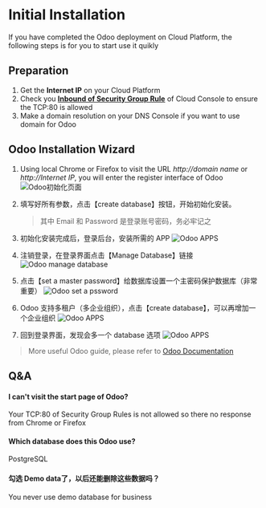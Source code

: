 # Initial Installation

If you have completed the Odoo deployment on Cloud Platform, the following steps is for you to start use it quikly

## Preparation

1. Get the **Internet IP** on your Cloud Platform
2. Check you **[Inbound of Security Group Rule](https://support.websoft9.com/docs/faq/tech-instance.html)** of Cloud Console to ensure the TCP:80 is allowed
3. Make a domain resolution on your DNS Console if you want to use domain for Odoo

## Odoo Installation Wizard

1. Using local Chrome or Firefox to visit the URL *http://domain name* or *http://Internet IP*, you will enter the register interface of Odoo
 ![Odoo初始化页面](https://libs.websoft9.com/Websoft9/DocsPicture/en/odoo/odoo-startcreatedb-websoft9.png)

2. 填写好所有参数，点击【create database】按钮，开始初始化安装。
   > 其中 Email 和 Password 是登录账号密码，务必牢记之

3. 初始化安装完成后，登录后台，安装所需的 APP
  ![Odoo APPS](https://libs.websoft9.com/Websoft9/DocsPicture/en/odoo/odoo-consoleui-websoft9.png)

4. 注销登录，在登录界面点击【Manage Database】链接  
  ![Odoo manage database](http://libs.websoft9.com/Websoft9/DocsPicture/en/odoo/odoo-loginpage-websoft9.png)

5. 点击【set a master password】给数据库设置一个主密码保护数据库（非常重要）
  ![Odoo set a pssword](http://libs.websoft9.com/Websoft9/DocsPicture/en/odoo/odoo-setmasterpw-websoft9.png)

6. Odoo 支持多租户（多企业组织），点击【create database】，可以再增加一个企业组织
  ![Odoo APPS](http://libs.websoft9.com/Websoft9/DocsPicture/en/odoo/odoo-multidb-websoft9.png)

7. 回到登录界面，发现会多一个 database 选项
  ![Odoo APPS](http://libs.websoft9.com/Websoft9/DocsPicture/en/odoo/odoo-multidblogin-websoft9.png)

> More useful Odoo guide, please refer to [Odoo Documentation](https://www.odoo.com/documentation/master/index.html)

## Q&A

#### I can't visit the start page of Odoo?

Your TCP:80 of Security Group Rules is not allowed so there no response from Chrome or Firefox

#### Which database does this Odoo use?

PostgreSQL

#### 勾选 Demo data了，以后还能删除这些数据吗？

You never use demo database for business
